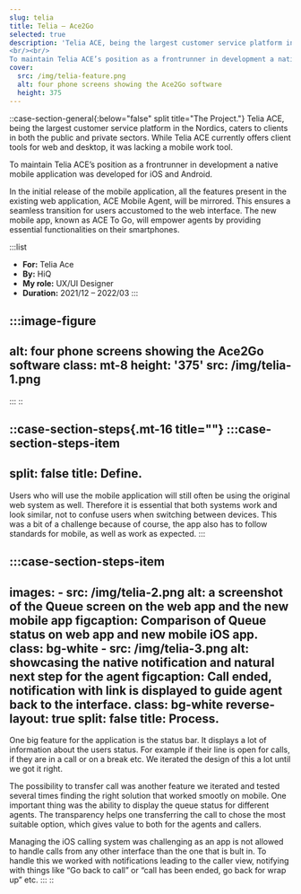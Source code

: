 ```yaml
---
slug: telia
title: Telia – Ace2Go
selected: true
description: 'Telia ACE, being the largest customer service platform in the Nordics, caters to clients in both the public and private sectors. While Telia ACE currently offers client tools for web and desktop, it was lacking a mobile work tool.
<br/><br/>
To maintain Telia ACE’s position as a frontrunner in development a native mobile application was developed for iOS and Android.'
cover:
  src: /img/telia-feature.png
  alt: four phone screens showing the Ace2Go software
  height: 375
---
```


::case-section-general{:below="false" split title="The Project."}
Telia ACE, being the largest customer service platform in the Nordics, caters to clients in both the public and private sectors. While Telia ACE currently offers client tools for web and desktop, it was lacking a mobile work tool.

To maintain Telia ACE’s position as a frontrunner in development a native mobile application was developed for iOS and Android.

In the initial release of the mobile application, all the features present in the existing web application, ACE Mobile Agent, will be mirrored. This ensures a seamless transition for users accustomed to the web interface. The new mobile app, known as ACE To Go, will empower agents by providing essential functionalities on their smartphones.

  :::list
  - **For:** Telia Ace
  - **By:** HiQ
  - **My role:** UX/UI Designer
  - **Duration:** 2021/12 – 2022/03
  :::

  :::image-figure
  ---
  alt: four phone screens showing the Ace2Go software
  class: mt-8
  height: '375'
  src: /img/telia-1.png
  ---
  :::
::

::case-section-steps{.mt-16 title=""}
  :::case-section-steps-item
  ---
  split: false
  title: Define.
  ---
  Users who will use the mobile application will still often be using the original web system as well. Therefore it is essential that both systems work and look similar, not to confuse users when switching between devices. This was a bit of a challenge because of course, the app also has to follow standards for mobile, as well as work as expected.
  :::

  :::case-section-steps-item
  ---
  images:
    - src: /img/telia-2.png
      alt: a screenshot of the Queue screen on the web app and the new mobile app
      figcaption: Comparison of Queue status on web app and new mobile iOS app.
      class: bg-white
    - src: /img/telia-3.png
      alt: showcasing the native notification and natural next step for the agent
      figcaption: Call ended, notification with link is displayed to guide agent back to the interface.
      class: bg-white
  reverse-layout: true
  split: false
  title: Process.
  ---
  One big feature for the application is the status bar. It displays a lot of information about the users status. For example if their line is open for calls, if they are in a call or on a break etc. We iterated the design of this a lot until we got it right.

  The possibility to transfer call was another feature we iterated and tested several times finding the right solution that worked smootly on mobile. One important thing was the ability to display the queue status for different agents. The transparency helps one transferring the call to chose the most suitable option, which gives value to both for the agents and callers.

  Managing the iOS calling system was challenging as an app is not allowed to handle calls from any other interface than the one that is bult in. To handle this we worked with notifications leading to the caller view, notifying with things like “Go back to call” or “call has been ended, go back for wrap up” etc.
  :::
::